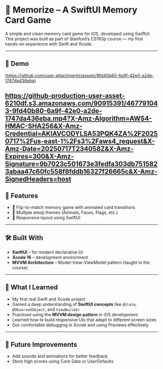 # 🧠 Memorize – A SwiftUI Memory Card Game

A simple and clean memory card game for iOS, developed using SwiftUI.
This project was built as part of Stanford’s CS193p course — my first hands-on experience with Swift and Xcode.

---

## 📱 Demo

[(https://github.com/user-attachments/assets/9fd40b80-6a9f-42e0-a2de-1747da436eba)](https://github.com/user-attachments/assets/9fd40b80-6a9f-42e0-a2de-1747da436eba)

https://github-production-user-asset-6210df.s3.amazonaws.com/90915391/467791043-9fd40b80-6a9f-42e0-a2de-1747da436eba.mp4?X-Amz-Algorithm=AWS4-HMAC-SHA256&X-Amz-Credential=AKIAVCODYLSA53PQK4ZA%2F20250717%2Fus-east-1%2Fs3%2Faws4_request&X-Amz-Date=20250717T234058Z&X-Amz-Expires=300&X-Amz-Signature=9b7023c501673e3fedfa303db7515823abaa47c60fc558f8fddb16327f26665c&X-Amz-SignedHeaders=host
---
## 🚀 Features

- 🎴 Flip-to-match memory game with animated card transitions  
- 🎨 Multiple emoji themes (Animals, Faces, Flags, etc.)  
- 📱 Responsive layout using SwiftUI  

---
## 🛠️ Built With

- **SwiftUI** – for modern declarative UI
- **Xcode 16** – development environment
- **MVVM Architecture** – Model-View-ViewModel pattern (taught in the course)

---
## 🧠 What I Learned

- My first real Swift and Xcode project  
- Gained a deep understanding of **SwiftUI concepts** like `@State`, `@ObservedObject`, and `ViewBuilder`  
- Practiced using the **MVVM design pattern** in iOS development  
- Learned how to build responsive UIs that adapt to different screen sizes  
- Got comfortable debugging in Xcode and using Previews effectively

---
## 🔭 Future Improvements

- Add sounds and animations for better feedback  
- Store high scores using Core Data or UserDefaults  
